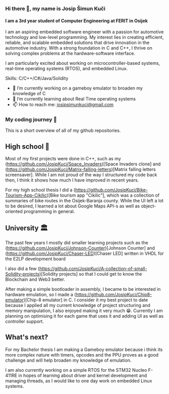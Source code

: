 ### Hi there 👋, my name is Josip Šimun Kuči
#### I am a 3rd year student of Computer Engineering at FERIT in Osijek
I am an aspiring embedded software engineer with a passion for automotive technology and low-level programming. My interest lies in creating efficient, reliable, and scalable embedded solutions that drive innovation in the automotive industry. With a strong foundation in C and C++, I thrive on solving complex problems at the hardware-software interface.

I am particularly excited about working on microcontroller-based systems, real-time operating systems (RTOS), and embedded Linux.

Skills: C/C++/C#/Java/Solidity

- 🔭 I’m currently working on a gameboy emulator to broaden my knowledge of C 
- 🌱 I’m currently learning about Real Time operating systems
- 📫 How to reach me: josipsimunkuci@gmail.com

### My coding journey 🚀
This is a short overview of all of my github repositories.
## High school 🏫
Most of my first projects were done in C++, such as my (https://github.com/JosipKuci/Space_Invaders)[Space Invaders clone] and (https://github.com/JosipKuci/Matrix-falling-letters)[Matrix falling letters screensaver]. While I am not proud of the way I structured my code back then, I think it shows how much I have improved in recent years.

For my high school thesis I did a (https://github.com/JosipKuci/Bike-Tourism-App-Cikilic)[Bike tourism app "Cikilic"], which was a collection of summaries of bike routes in the Osijek-Baranja county. While the UI left a lot to be desired, I learned a lot about Google Maps API-s as well as object-oriented programming in general.

## University 🏛️
The past few years I mostly did smaller learning projects such as the (https://github.com/JosipKuci/Johnson-Counter)[Johnson Counter] and (https://github.com/JosipKuci/Chaser-LED)[Chaser LED] written in VHDL for the E2LP development board

I also did a few (https://github.com/JosipKuci/A-collection-of-small-Solidity-projects)[Solidity projects] so that I could get to know the Blockchain and Web3 better.

After making a simple bootloader in assembly, I became to be interested in hardware emulation, so I made a (https://github.com/JosipKuci/Chip8-emulator)[Chip-8 emulator] in C. 
I consider it my best project to date because I applied all my current knowledge of project structuring and memory manipulation, I also enjoyed making it very much 😁.
Currently I am planning on optimising it for each game that uses it and adding UI as well as controller support.

## What's next?
For my Bachelor thesis I am making a Gameboy emulator because i think its more complex nature with timers, opcodes and the PPU proves as a good challenge and will help broaden my knowledge of emulation.

I am also currently working on a simple RTOS for the STM32 Nucleo F-411RE in hopes of learning about driver and kernel development and managing threads, as I would like to one day work on embedded Linux systems.







